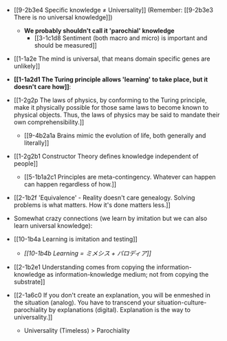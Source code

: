 - [[9-2b3e4 Specific knowledge ≠ Universality]] (Remember: [[9-2b3e3 There is no universal knowledge]])
	- **We probably shouldn't call it 'parochial' knowledge**
		- [[3-1c1d8 Sentiment (both macro and micro) is important and should be measured]]

- [[1-1a2e The mind is universal, that means domain specific genes are unlikely]]

- **[[1-1a2d1 The Turing principle allows 'learning' to take place, but it doesn't care how]]**:
- [[1-2g2p The laws of physics, by conforming to the Turing principle, make it physically possible for those same laws to become known to physical objects. Thus, the laws of physics may be said to mandate their own comprehensibility.]]
	- [[9-4b2a1a Brains mimic the evolution of life, both generally and literally]]
- [[1-2g2b1 Constructor Theory defines knowledge independent of people]]
	- [[5-1b1a2c1 Principles are meta-contingency. Whatever can happen can happen regardless of how.]]
- [[2-1b2f 'Equivalence' - Reality doesn't care genealogy. Solving problems is what matters. How it's done matters less.]]

- Somewhat crazy connections (we learn by imitation but we can also learn universal knowledge):
- [[10-1b4a Learning is imitation and testing]]
	- *[[10-1b4b Learning = ミメシス + パロディア]]*
- [[2-1b2e1 Understanding comes from copying the information-knowledge as information-knowledge medium; not from copying the substrate]]
- [[2-1a6c0 If you don't create an explanation, you will be enmeshed in the situation (analog). You have to transcend your situation-culture-parochiality by explanations (digital). Explanation is the way to universality.]]
	- Universality (Timeless) > Parochiality

